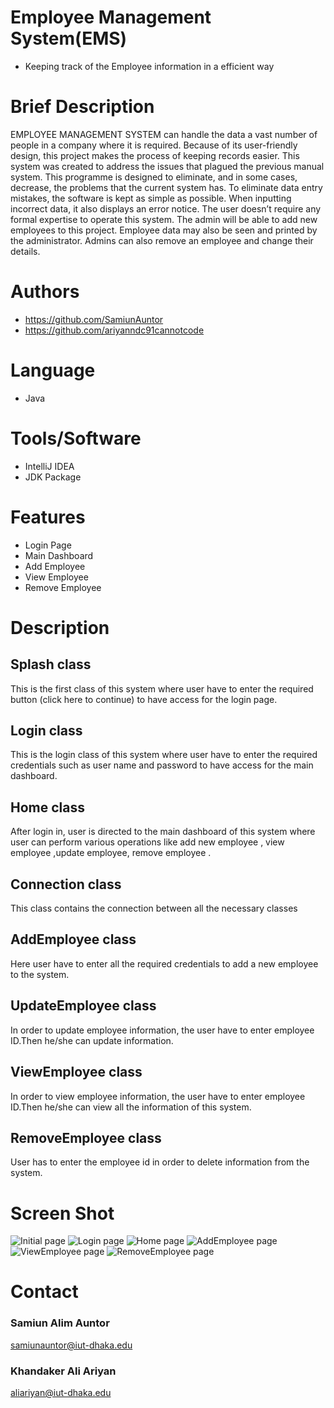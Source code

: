 
# Employee Management System(EMS)
- Keeping track of the Employee information in a efficient way





# Brief Description
EMPLOYEE MANAGEMENT SYSTEM can handle the data a vast number of people in a company where it is required. Because of its user-friendly design, this
project makes the process of keeping records easier. This system was created to address the issues that plagued the previous manual system. This
programme is designed to eliminate, and in some cases, decrease, the problems that the current
system has.
To eliminate data entry mistakes, the software is kept as simple as possible. When inputting
incorrect data, it also displays an error notice. The user doesn’t require any formal expertise to
operate this system. The admin will be able to add new employees to this project. Employee data
may also be seen and printed by the administrator. Admins can also remove an employee and
change their details.
# Authors

- https://github.com/SamiunAuntor
- https://github.com/ariyanndc91cannotcode


# Language
- Java

# Tools/Software
- IntelliJ IDEA
- JDK Package 
# Features

- Login Page
- Main Dashboard
- Add Employee 
- View Employee
- Remove Employee

# Description

## Splash class
This is the first class of this system where user have to enter the required button (click here to continue) to have access for the login page.
## Login class
This is the login class of this system where user have to enter the required credentials such as user name and password to have access for the main dashboard.

## Home class
After login in, user is directed to the main dashboard of this system where user can perform various operations like add new employee , view employee ,update employee, remove employee .

## Connection class
This class contains the connection between all the necessary classes

## AddEmployee class
Here user have to enter all the required credentials to add a new employee to the system.

## UpdateEmployee class
In order to update employee information, the user have to enter employee ID.Then he/she can update information.

## ViewEmployee class
In order to view employee information, the user have to enter employee ID.Then he/she can view all the information of this system.

## RemoveEmployee class
User has to enter the employee id in order to delete information from the system. 




# Screen Shot

![Initial page](https://github.com/ariyanndc91cannotcode/Employee-Management-System/blob/main/1.png)
![Login page](https://github.com/ariyanndc91cannotcode/Employee-Management-System/blob/main/2.png)
![Home page](https://github.com/ariyanndc91cannotcode/Employee-Management-System/blob/main/3.png)
![AddEmployee page](https://github.com/ariyanndc91cannotcode/Employee-Management-System/blob/main/4.png)
![ViewEmployee page](https://github.com/ariyanndc91cannotcode/Employee-Management-System/blob/main/5%20.png)
![RemoveEmployee page](https://github.com/ariyanndc91cannotcode/Employee-Management-System/blob/main/6.png)



# Contact

### Samiun Alim Auntor
<samiunauntor@iut-dhaka.edu>
### Khandaker Ali Ariyan
<aliariyan@iut-dhaka.edu>

